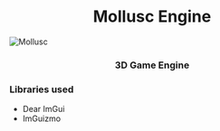 
<h1 align="center"> Mollusc Engine </h1>

![Mollusc](https://github.com/al3nd3l0n/MolluscEngine/blob/main/mollusc_logo.png)

<h3 align="center"> 3D Game Engine

</h3>

### Libraries used
- Dear ImGui
- ImGuizmo
